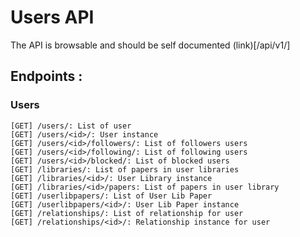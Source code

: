 Users API
==========

The API is browsable and should be self documented (link)[/api/v1/]

## Endpoints :

### Users

    [GET] /users/: List of user
    [GET] /users/<id>/: User instance
    [GET] /users/<id>/followers/: List of followers users
    [GET] /users/<id>/following/: List of following users
    [GET] /users/<id>/blocked/: List of blocked users
    [GET] /libraries/: List of papers in user libraries
    [GET] /libraries/<id>/: User Library instance
    [GET] /libraries/<id>/papers: List of papers in user library
    [GET] /userlibpapers/: List of User Lib Paper
    [GET] /userlibpapers/<id>/: User Lib Paper instance
    [GET] /relationships/: List of relationship for user
    [GET] /relationships/<id>/: Relationship instance for user
   
 